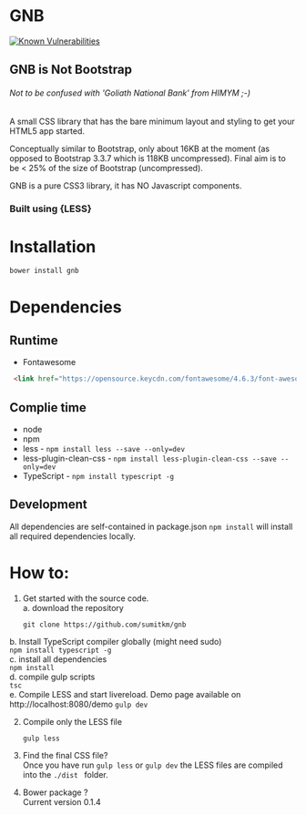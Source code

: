 # GNB

[![Known Vulnerabilities](https://snyk.io/test/github/sumitkm/gnb/badge.svg)](https://snyk.io/test/github/sumitkm/gnb)

## __GNB is Not Bootstrap__
###### Not to be confused with 'Goliath National Bank' from HIMYM ;-)   

A small CSS library that has the bare minimum layout and styling to get your HTML5 app started.  

Conceptually similar to Bootstrap, only about 16KB at the moment (as opposed to Bootstrap 3.3.7 which is 118KB uncompressed). Final aim is
to be < 25% of the size of Bootstrap (uncompressed).

GNB is a pure CSS3 library, it has NO Javascript components.

### Built using {LESS}

# Installation

```bower install gnb```  

# Dependencies  
## Runtime  
- Fontawesome  
```html
 <link href="https://opensource.keycdn.com/fontawesome/4.6.3/font-awesome.min.css" rel="stylesheet" type="text/css" />
```  

## Complie time  
- node  
- npm  
- less - ```npm install less --save --only=dev```  
- less-plugin-clean-css - ```npm install less-plugin-clean-css --save --only=dev```  
- TypeScript - ```npm install typescript -g```  

## Development  
All dependencies are self-contained in package.json ```npm install``` will install all required dependencies locally.

# How to:  

1. Get started with the source code.  
a. download the repository  
    ```
    git clone https://github.com/sumitkm/gnb   
    ```   
b. Install TypeScript compiler globally (might need sudo)   
    ```
    npm install typescript -g
    ```  
c. install all dependencies  
    ```
    npm install
    ```  
d. compile gulp scripts  
    ```
    tsc
    ```    
e. Compile LESS and start livereload. Demo page available on http://localhost:8080/demo
    ```
    gulp dev
    ```

2. Compile only the LESS file   
    ```
    gulp less
    ```

3. Find the final CSS file?  
Once you have run ```gulp less``` or ```gulp dev``` the LESS files are compiled into the ```./dist ``` folder.

4. Bower package ?  
Current version 0.1.4
